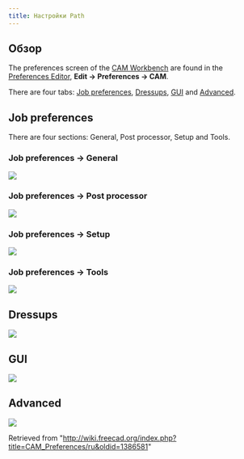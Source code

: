 ```yaml
---
title: Настройки Path
---
```

## Обзор

The preferences screen of the [CAM Workbench](/CAM_Workbench "CAM Workbench") are found in the [Preferences Editor](/Preferences_Editor "Preferences Editor"), **Edit → Preferences → CAM**.

There are four tabs: [Job preferences](#Job_preferences), [Dressups](#Dressups), [GUI](#GUI) and [Advanced](#Advanced).

## Job preferences

There are four sections: General, Post processor, Setup and Tools.

### Job preferences → General

![](/images/Preference_Path_Tab_01_01_V020.png)

### Job preferences → Post processor

![](/images/Preference_Path_Tab_01_02_V020.png)

### Job preferences → Setup

![](/images/Preference_Path_Tab_01_03_V020.png)

### Job preferences → Tools

![](/images/Preference_Path_Tab_01_04_V020.png)

## Dressups

![](/images/Preference_Path_Tab_02_V020.png)

## GUI

![](/images/Preference_Path_Tab_03_V020.png)

## Advanced

![](/images/Preference_Path_Tab_04_V020.png)

Retrieved from "<http://wiki.freecad.org/index.php?title=CAM_Preferences/ru&oldid=1386581>"